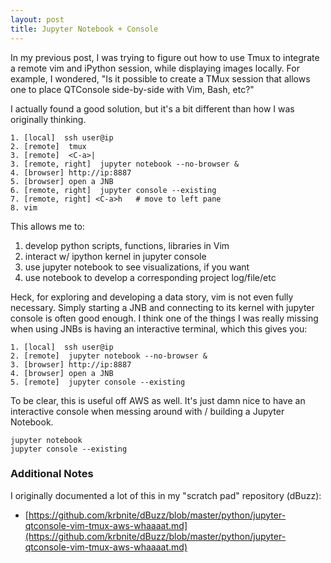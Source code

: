 ```yaml
---
layout: post
title: Jupyter Notebook + Console
---
```


In my previous post, I was trying to figure out how to use Tmux to integrate a remote 
vim and iPython session, while displaying images locally.  For example, I wondered, 
"Is it possible to create a TMux session that allows one to place QTConsole side-by-side with Vim, Bash, etc?"

I actually found a good solution, but it's a bit different than how I was originally thinking.

```
1. [local]  ssh user@ip
2. [remote]  tmux
3. [remote]  <C-a>|   
3. [remote, right]  jupyter notebook --no-browser &
4. [browser] http://ip:8887
5. [browser] open a JNB
6. [remote, right]  jupyter console --existing
7. [remote, right] <C-a>h   # move to left pane
8. vim  
```

This allows me to:
1. develop python scripts, functions, libraries in Vim
2. interact w/ ipython kernel in jupyter console
3. use jupyter notebook to see visualizations, if you want
4. use notebook to develop a corresponding project log/file/etc

Heck, for exploring and developing a data story, vim is not even fully necessary.  Simply starting a JNB and
connecting to its kernel with jupyter console is often good enough.  I think one of the things I was really
missing when using JNBs is having an interactive terminal, which this gives you:

```
1. [local]  ssh user@ip  
2. [remote]  jupyter notebook --no-browser &
3. [browser] http://ip:8887 
4. [browser] open a JNB
5. [remote]  jupyter console --existing
```

To be clear, this is useful off AWS as well.  It's just damn nice to have an interactive 
console when messing around with / building a Jupyter Notebook.

```
jupyter notebook
jupyter console --existing
```

### Additional Notes
I originally documented a lot of this in my "scratch pad" repository (dBuzz):
* [https://github.com/krbnite/dBuzz/blob/master/python/jupyter-qtconsole-vim-tmux-aws-whaaaat.md](https://github.com/krbnite/dBuzz/blob/master/python/jupyter-qtconsole-vim-tmux-aws-whaaaat.md)
